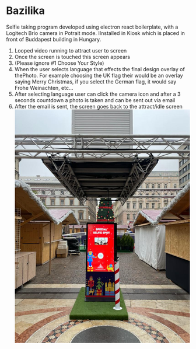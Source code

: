# Bazilika
 Selfie taking program developed using electron react boilerplate, with a Logitech Brio camera in Potrait mode. IInstalled in Kiosk which is placed in front of Buddapest building in Hungary.
 
1. Looped video running to attract user to screen
2. Once the screen is touched this screen appears
3. (Please ignore #1 Choose Your Style)
4. When the user selects language that effects the final design overlay of thePhoto.
For example choosing the UK flag their would be an overlay saying Merry Christmas,
if you select the German flag, it would say Frohe Weinachten, etc...
5. After selecting language user can click the camera icon and after a 3 seconds
countdown a photo is taken and can be sent out via email
6. After the email is sent, the screen goes back to the attract/idle screen
![alt text](https://github.com/alishahbaz659/Bazilika/blob/ef5b1bc15f1cae5c047a247960c156dea348a461/Deployed%20Image/image.jpg?raw=true)

